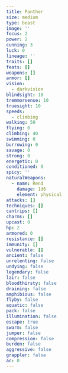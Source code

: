 ```yaml
---
title: Panther
size: medium
type: beast
image: ''
focus: 2
power: 2
cunning: 3
luck: 0
lineage: ''
traits: []
feats: []
weapons: []
armor: []
vision:
  - darkvision
blindsight: 10
tremmorsense: 10
truesight: 10
speeds:
  - climbing
walking: 50
flying: 0
climbing: 40
swimming: 0
burrowing: 0
savage: 0
strong: 0
energetic: 0
conditioned: 0
spicy: ''
naturalWeapons:
  - name: Rend
    damage: 1d6
    element: physical
attacks: []
techniques: []
cantrips: []
charms: []
upcast: 0
hp: 2
armored: 0
resistance: []
immunity: []
vulnerable: []
ancient: false
unrelenting: false
undying: false
legendary: false
lair: false
bloodthirsty: false
draining: false
amphibious: false
flyby: false
aquatic: false
pack: false
illumination: false
escape: true
swarm: false
jumper: false
compression: false
burden: false
aggressive: false
grappler: false
ac: 0
---
```


